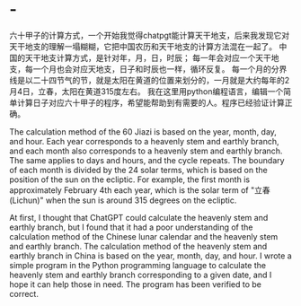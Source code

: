# -
六十甲子的计算方式，一个开始我觉得chatpgt能计算天干地支，后来我发现它对天干地支的理解一塌糊糊，它把中国农历和天干地支的计算方法混在一起了。
中国的天干地支计算方式，是针对年，月，日，时辰； 每一年会对应一个天干地支，每一个月也会对应天地支，日子和时辰也一样，循环反复。
每一个月的分界线是以二十四节气的节，就是太阳在黄道的位置来划分的，一月就是大约每年的2月4日，立春，太阳在黄道315度左右。
我在这里用python编程语言，编辑一个简单计算日子对应六十甲子的程序，希望能帮助到有需要的人。程序已经验证计算正确。

The calculation method of the 60 Jiazi is based on the year, month, day, and hour. Each year corresponds to a heavenly stem and earthly branch, and each month also corresponds to a heavenly stem and earthly branch. The same applies to days and hours, and the cycle repeats. The boundary of each month is divided by the 24 solar terms, which is based on the position of the sun on the ecliptic. For example, the first month is approximately February 4th each year, which is the solar term of "立春 (Lichun)" when the sun is around 315 degrees on the ecliptic.

At first, I thought that ChatGPT could calculate the heavenly stem and earthly branch, but I found that it had a poor understanding of the calculation method of the Chinese lunar calendar and the heavenly stem and earthly branch. The calculation method of the heavenly stem and earthly branch in China is based on the year, month, day, and hour. I wrote a simple program in the Python programming language to calculate the heavenly stem and earthly branch corresponding to a given date, and I hope it can help those in need. The program has been verified to be correct.

